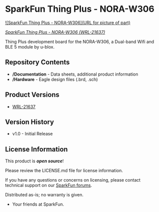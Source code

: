 SparkFun Thing Plus - NORA-W306
========================================


[![SparkFun Thing Plus - NORA-W306](URL for picture of part)](https://www.sparkfun.com/products/21637)

[*SparkFun Thing Plus - NORA-W306 (WRL-21637)*](https://www.sparkfun.com/products/21637)

Thing Plus development board for the NORA-W306, a Dual-band Wifi and BLE 5 module by u-blox.

Repository Contents
-------------------

* **/Documentation** - Data sheets, additional product information
* **/Hardware** - Eagle design files (.brd, .sch)

Product Versions
----------------

* [WRL-21637](https://www.sparkfun.com/products/21637)

Version History
---------------
* v1.0 - Initial Release 

License Information
-------------------

This product is _**open source**_! 

Please review the LICENSE.md file for license information. 

If you have any questions or concerns on licensing, please contact technical support on our [SparkFun forums](https://forum.sparkfun.com/viewforum.php?f=152).

Distributed as-is; no warranty is given.

- Your friends at SparkFun.

_<COLLABORATION CREDIT>_
